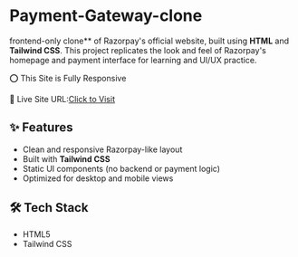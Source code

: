 # Payment-Gateway-clone
frontend-only clone** of Razorpay's official website, built using **HTML** and **Tailwind CSS**. This project replicates the look and feel of Razorpay's homepage and payment interface for learning and UI/UX practice.

⭕ This Site is Fully Responsive


📌 Live Site URL:[Click to Visit](https://payment-gateway-clone.vercel.app/)

## ✨ Features

- Clean and responsive Razorpay-like layout
- Built with **Tailwind CSS**
- Static UI components (no backend or payment logic)
- Optimized for desktop and mobile views

## 🛠️ Tech Stack

- HTML5
- Tailwind CSS
